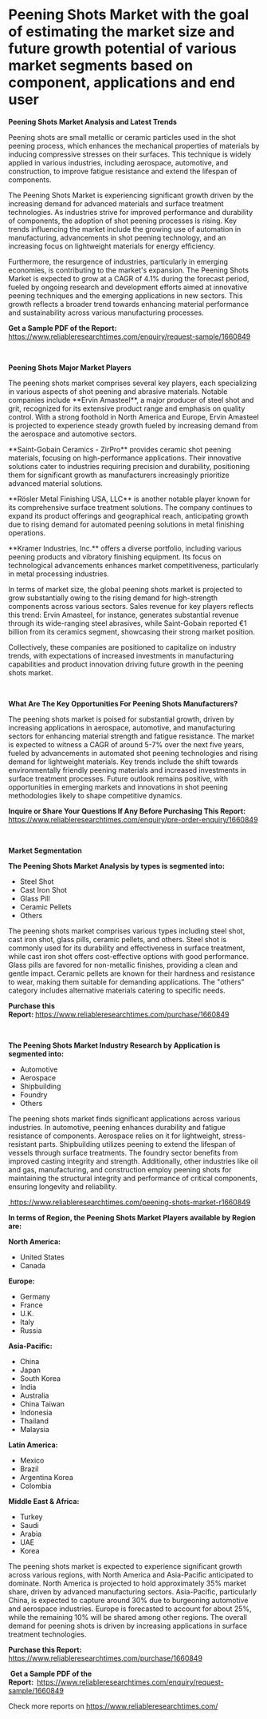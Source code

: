 <p><h1>Peening Shots Market with the goal of estimating the market size and future growth potential of various market segments based on component, applications and end user</h1></p><p><strong>Peening Shots Market Analysis and Latest Trends</strong></p>
<p><p>Peening shots are small metallic or ceramic particles used in the shot peening process, which enhances the mechanical properties of materials by inducing compressive stresses on their surfaces. This technique is widely applied in various industries, including aerospace, automotive, and construction, to improve fatigue resistance and extend the lifespan of components.</p><p>The Peening Shots Market is experiencing significant growth driven by the increasing demand for advanced materials and surface treatment technologies. As industries strive for improved performance and durability of components, the adoption of shot peening processes is rising. Key trends influencing the market include the growing use of automation in manufacturing, advancements in shot peening technology, and an increasing focus on lightweight materials for energy efficiency. </p><p>Furthermore, the resurgence of industries, particularly in emerging economies, is contributing to the market's expansion. The Peening Shots Market is expected to grow at a CAGR of 4.1% during the forecast period, fueled by ongoing research and development efforts aimed at innovative peening techniques and the emerging applications in new sectors. This growth reflects a broader trend towards enhancing material performance and sustainability across various manufacturing processes.</p></p>
<p><strong>Get a Sample PDF of the Report:&nbsp;</strong> <a href="https://www.reliableresearchtimes.com/enquiry/request-sample/1660849?utm_campaign=2009&utm_medium=2&utm_source=Github&utm_content=ia&utm_term=29032025&utm_id=peening-shots">https://www.reliableresearchtimes.com/enquiry/request-sample/1660849</a></p>
<p>&nbsp;</p>
<p><strong>Peening Shots Major Market Players</strong></p>
<p><p>The peening shots market comprises several key players, each specializing in various aspects of shot peening and abrasive materials. Notable companies include **Ervin Amasteel**, a major producer of steel shot and grit, recognized for its extensive product range and emphasis on quality control. With a strong foothold in North America and Europe, Ervin Amasteel is projected to experience steady growth fueled by increasing demand from the aerospace and automotive sectors.</p><p>**Saint-Gobain Ceramics - ZirPro** provides ceramic shot peening materials, focusing on high-performance applications. Their innovative solutions cater to industries requiring precision and durability, positioning them for significant growth as manufacturers increasingly prioritize advanced material solutions.</p><p>**Rösler Metal Finishing USA, LLC** is another notable player known for its comprehensive surface treatment solutions. The company continues to expand its product offerings and geographical reach, anticipating growth due to rising demand for automated peening solutions in metal finishing operations.</p><p>**Kramer Industries, Inc.** offers a diverse portfolio, including various peening products and vibratory finishing equipment. Its focus on technological advancements enhances market competitiveness, particularly in metal processing industries.</p><p>In terms of market size, the global peening shots market is projected to grow substantially owing to the rising demand for high-strength components across various sectors. Sales revenue for key players reflects this trend: Ervin Amasteel, for instance, generates substantial revenue through its wide-ranging steel abrasives, while Saint-Gobain reported €1 billion from its ceramics segment, showcasing their strong market position.</p><p>Collectively, these companies are positioned to capitalize on industry trends, with expectations of increased investments in manufacturing capabilities and product innovation driving future growth in the peening shots market.</p></p>
<p>&nbsp;</p>
<p><strong>What Are The Key Opportunities For Peening Shots Manufacturers?</strong></p>
<p><p>The peening shots market is poised for substantial growth, driven by increasing applications in aerospace, automotive, and manufacturing sectors for enhancing material strength and fatigue resistance. The market is expected to witness a CAGR of around 5-7% over the next five years, fueled by advancements in automated shot peening technologies and rising demand for lightweight materials. Key trends include the shift towards environmentally friendly peening materials and increased investments in surface treatment processes. Future outlook remains positive, with opportunities in emerging markets and innovations in shot peening methodologies likely to shape competitive dynamics.</p></p>
<p><strong>Inquire or Share Your Questions If Any Before Purchasing This Report:</strong> <a href="https://www.reliableresearchtimes.com/enquiry/pre-order-enquiry/1660849?utm_campaign=2009&utm_medium=2&utm_source=Github&utm_content=ia&utm_term=29032025&utm_id=peening-shots">https://www.reliableresearchtimes.com/enquiry/pre-order-enquiry/1660849</a></p>
<p>&nbsp;</p>
<p><strong>Market Segmentation</strong></p>
<p><strong>The Peening Shots Market Analysis by types is segmented into:</strong></p>
<p><ul><li>Steel Shot</li><li>Cast Iron Shot</li><li>Glass Pill</li><li>Ceramic Pellets</li><li>Others</li></ul></p>
<p><p>The peening shots market comprises various types including steel shot, cast iron shot, glass pills, ceramic pellets, and others. Steel shot is commonly used for its durability and effectiveness in surface treatment, while cast iron shot offers cost-effective options with good performance. Glass pills are favored for non-metallic finishes, providing a clean and gentle impact. Ceramic pellets are known for their hardness and resistance to wear, making them suitable for demanding applications. The "others" category includes alternative materials catering to specific needs.</p></p>
<p><strong>Purchase this Report:&nbsp;</strong><a href="https://www.reliableresearchtimes.com/purchase/1660849?utm_campaign=2009&utm_medium=2&utm_source=Github&utm_content=ia&utm_term=29032025&utm_id=peening-shots">https://www.reliableresearchtimes.com/purchase/1660849</a></p>
<p>&nbsp;</p>
<p><strong>The Peening Shots Market Industry Research by Application is segmented into:</strong></p>
<p><ul><li>Automotive</li><li>Aerospace</li><li>Shipbuilding</li><li>Foundry</li><li>Others</li></ul></p>
<p><p>The peening shots market finds significant applications across various industries. In automotive, peening enhances durability and fatigue resistance of components. Aerospace relies on it for lightweight, stress-resistant parts. Shipbuilding utilizes peening to extend the lifespan of vessels through surface treatments. The foundry sector benefits from improved casting integrity and strength. Additionally, other industries like oil and gas, manufacturing, and construction employ peening shots for maintaining the structural integrity and performance of critical components, ensuring longevity and reliability.</p></p>
<p><a href="https://www.reliableresearchtimes.com/peening-shots-market-r1660849?utm_campaign=2009&utm_medium=2&utm_source=Github&utm_content=ia&utm_term=29032025&utm_id=peening-shots">&nbsp;https://www.reliableresearchtimes.com/peening-shots-market-r1660849</a></p>
<p><strong>In terms of Region, the Peening Shots Market Players available by Region are:</strong></p>
<p>
    <p> <strong> North America: </strong>
        <ul>
            <li>United States</li>
            <li>Canada</li>
        </ul>
        </p> 
    <p> <strong> Europe: </strong>
        <ul>
            <li>Germany</li>
            <li>France</li>
            <li>U.K.</li>
            <li>Italy</li>
            <li>Russia</li>
        </ul>
        </p> 
    <p> <strong> Asia-Pacific: </strong>
        <ul>
            <li>China</li>
            <li>Japan</li>
            <li>South Korea</li>
            <li>India</li>
            <li>Australia</li>
            <li>China Taiwan</li>
            <li>Indonesia</li>
            <li>Thailand</li>
            <li>Malaysia</li>
        </ul>
        </p> 
    <p> <strong> Latin America: </strong>
        <ul>
            <li>Mexico</li>
            <li>Brazil</li>
            <li>Argentina Korea</li>
            <li>Colombia</li>
        </ul>
        </p> 
    <p> <strong> Middle East & Africa: </strong>
        <ul>
            <li>Turkey</li>
            <li>Saudi</li>
            <li>Arabia</li>
            <li>UAE</li>
            <li>Korea</li>
        </ul>
    </p>
    </p>
<p><p>The peening shots market is expected to experience significant growth across various regions, with North America and Asia-Pacific anticipated to dominate. North America is projected to hold approximately 35% market share, driven by advanced manufacturing sectors. Asia-Pacific, particularly China, is expected to capture around 30% due to burgeoning automotive and aerospace industries. Europe is forecasted to account for about 25%, while the remaining 10% will be shared among other regions. The overall demand for peening shots is driven by increasing applications in surface treatment technologies.</p></p>
<p><strong>Purchase this Report: </strong><a href="https://www.reliableresearchtimes.com/purchase/1660849?utm_campaign=2009&utm_medium=2&utm_source=Github&utm_content=ia&utm_term=29032025&utm_id=peening-shots">https://www.reliableresearchtimes.com/purchase/1660849</a></p>
<p>&nbsp;<strong>Get a Sample PDF of the Report:&nbsp;&nbsp;</strong><a href="https://www.reliableresearchtimes.com/enquiry/request-sample/1660849?utm_campaign=2009&utm_medium=2&utm_source=Github&utm_content=ia&utm_term=29032025&utm_id=peening-shots">https://www.reliableresearchtimes.com/enquiry/request-sample/1660849</a></p>
<p><strong></strong></p>
<p>Check more reports on <a href="https://www.reliableresearchtimes.com/?utm_campaign=2009&utm_medium=2&utm_source=Github&utm_content=ia&utm_term=29032025&utm_id=peening-shots">https://www.reliableresearchtimes.com/</a></p>